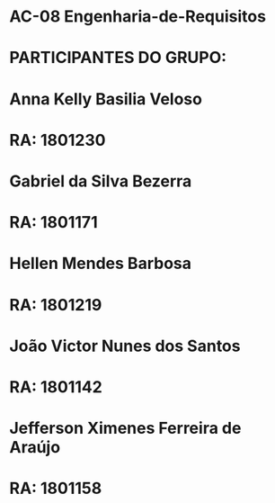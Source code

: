 # AC-08  Engenharia-de-Requisitos

# PARTICIPANTES DO GRUPO:

# Anna Kelly Basilia Veloso 
# RA: 1801230

# Gabriel da Silva Bezerra
# RA: 1801171

# Hellen Mendes Barbosa
# RA: 1801219

# João Victor Nunes dos Santos
# RA: 1801142

# Jefferson Ximenes Ferreira de Araújo 
# RA: 1801158
